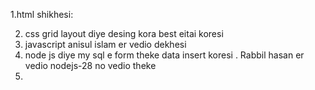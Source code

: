 1.html shikhesi:

2. css grid layout diye desing kora best eitai koresi 
3. javascript anisul islam er vedio dekhesi 
4. node js diye my sql e form theke data insert koresi . Rabbil hasan er vedio nodejs-28 no vedio theke 
5. 
